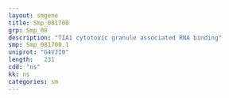 ```yaml
---
layout: smgene
title: Smp_081700
grp: Smp_08
description: "TIA1 cytotoxic granule associated RNA binding"
smp: Smp_081700.1
uniprot: "G4VJI0"
length:   231
cdd: "ns"
kk: ns
categories: sm
---
```

